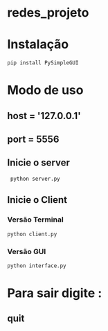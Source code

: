# redes_projeto

# Instalação 

 ```
 pip install PySimpleGUI
 ```


# Modo de uso
## host  = '127.0.0.1'
## port  = 5556

## Inicie o server
 ```
  python server.py
 ```
## Inicie o Client
  ### Versão Terminal
 ```
 python client.py
 ```
 ### Versão GUI
  ```
  python interface.py
```
# Para sair digite : 
 ## quit
